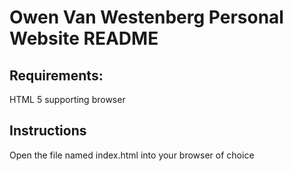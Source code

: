 # Owen Van Westenberg Personal Website README
## Requirements:
HTML 5 supporting browser
## Instructions
Open the file named index.html into your browser of choice
